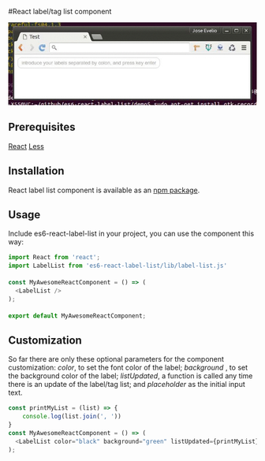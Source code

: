 #React label/tag list component

![Screencast](./images/demo.gif)


## Prerequisites

[React](http://facebook.github.io/react/)
[Less](http://lesscss.org/)

## Installation

React label list component is available as an [npm package](https://www.npmjs.com/package/es6-react-label-list).

## Usage

Include es6-react-label-list in your project, you can use the component this way:

```js
import React from 'react';
import LabelList from 'es6-react-label-list/lib/label-list.js'

const MyAwesomeReactComponent = () => (
  <LabelList />
);

export default MyAwesomeReactComponent;
```

## Customization

So far there are only these optional parameters for the component customization: *color*, to set the font color of the label; *background* , to set the background color of the label; *listUpdated*, a function is called any time there is an update of the label/tag list; and *placeholder* as the initial input text.

```js
const printMyList = (list) => {
    console.log(list.join(', '))
}
const MyAwesomeReactComponent = () => (
  <LabelList color="black" background="green" listUpdated={printMyList}/>
);
```


